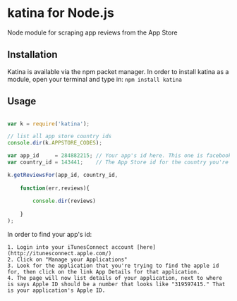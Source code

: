 # katina for Node.js

Node module for scraping app reviews from the App Store

## Installation
Katina is available via the npm packet manager. 
In order to install katina as a module, open your terminal and type in:
`npm install katina`

## Usage
```javascript

var k = require('katina');

// list all app store country ids
console.dir(k.APPSTORE_CODES);

var app_id     = 284882215; // Your app's id here. This one is facebook's.
var country_id = 143441;    // The App Store id for the country you're interested in.  

k.getReviewsFor(app_id, country_id, 
	
	function(err,reviews){
	
		console.dir(reviews)
	
	}
);

```

In order to find your app's id:

    1. Login into your iTunesConnect account [here](http://itunesconnect.apple.com/)
    2. Click on "Manage your Applications"
    3. Look for the application that you're trying to find the apple id for, then click on the link App Details for that application.
    4. The page will now list details of your application, next to where is says Apple ID should be a number that looks like "319597415." That is your application's Apple ID.